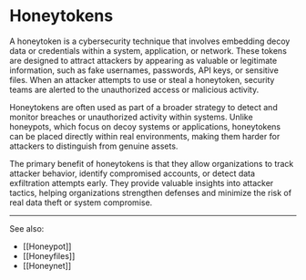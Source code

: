 
# Honeytokens

A honeytoken is a cybersecurity technique that involves embedding decoy data or credentials within a system, application, or network. These tokens are designed to attract attackers by appearing as valuable or legitimate information, such as fake usernames, passwords, API keys, or sensitive files. When an attacker attempts to use or steal a honeytoken, security teams are alerted to the unauthorized access or malicious activity.

Honeytokens are often used as part of a broader strategy to detect and monitor breaches or unauthorized activity within systems. Unlike honeypots, which focus on decoy systems or applications, honeytokens can be placed directly within real environments, making them harder for attackers to distinguish from genuine assets.

The primary benefit of honeytokens is that they allow organizations to track attacker behavior, identify compromised accounts, or detect data exfiltration attempts early. They provide valuable insights into attacker tactics, helping organizations strengthen defenses and minimize the risk of real data theft or system compromise.

---

See also:

- [[Honeypot]]
- [[Honeyfiles]]
- [[Honeynet]]